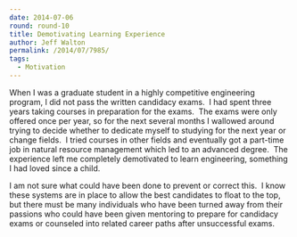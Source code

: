 ```yaml
---
date: 2014-07-06
round: round-10
title: Demotivating Learning Experience
author: Jeff Walton
permalink: /2014/07/7985/
tags:
  - Motivation
---
```

When I was a graduate student in a highly competitive engineering program, I did not pass the written candidacy exams.  I had spent three years taking courses in preparation for the exams.  The exams were only offered once per year, so for the next several months I wallowed around trying to decide whether to dedicate myself to studying for the next year or change fields.  I tried courses in other fields and eventually got a part-time job in natural resource management which led to an advanced degree.  The experience left me completely demotivated to learn engineering, something I had loved since a child.

I am not sure what could have been done to prevent or correct this.  I know these systems are in place to allow the best candidates to float to the top, but there must be many individuals who have been turned away from their passions who could have been given mentoring to prepare for candidacy exams or counseled into related career paths after unsuccessful exams.
